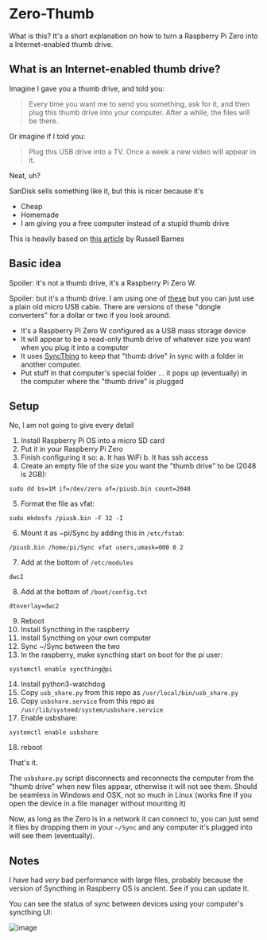 # Zero-Thumb

What is this? It's a short explanation on how to turn a Raspberry Pi Zero into
a Internet-enabled thumb drive.

## What is an Internet-enabled thumb drive?

Imagine I gave you a thumb drive, and told you:

> Every time you want me to send you something, ask for it, and then
> plug this thumb drive into your computer.
> After a while, the files will be there.

Or imagine if I told you:

> Plug this USB drive into a TV. Once a week a new video will appear in it.

Neat, uh?

SanDisk sells something like it, but this is nicer because it's 

* Cheap
* Homemade
* I am giving you a free computer instead of a stupid thumb drive

This is heavily based on [this article](https://magpi.raspberrypi.org/articles/pi-zero-w-smart-usb-flash-drive) by Russell Barnes

## Basic idea

Spoiler: it's not a thumb drive, it's a Raspberry Pi Zero W.

Spoiler: but it's a thumb drive. I am using one of [these](https://www.banggood.com/USB-Dongle-With-Acrylic-Shield-for-Raspberry-Pi-Zero-or-Zero-W-p-1432397.html?gmcCountry=US&cur_warehouse=CN&createTmp=1&utm_source=google&utm_medium=cpc_ods&utm_campaign=nancy-content-sdsrm-jewelry-nancy-content&utm_content=nancy&gclid=Cj0KCQjwub-HBhCyARIsAPctr7xhj-ZatxXm-5wK3RPS8mBrAbdUVOqarSjvxbvF1Jjt_-fH2SXAO_oaAn1mEALw_wcB) but you can just use a plain old micro USB cable. There are versions of these "dongle converters" for a dollar or two if you look around.

* It's a Raspberry Pi Zero W configured as a USB mass storage device
* It will appear to be a read-only thumb drive of whatever size you want when you
  plug it into a computer
* It uses [SyncThing](https://syncthing.net/) to keep that "thumb drive" in sync
  with a folder in another computer.
* Put stuff in that computer's special folder ... it pops up (eventually) in the
  computer where the "thumb drive" is plugged

## Setup

No, I am not going to give every detail

1. Install Raspberry Pi OS into a micro SD card
2. Put it in your Raspberry Pi Zero
3. Finish configuring it so:
   a. It has WiFi
   b. It has ssh access
4. Create an empty file of the size you want the "thumb drive" to be (2048 is 2GB):

```
sudo dd bs=1M if=/dev/zero of=/piusb.bin count=2048
```
5. Format the file as vfat:
```
sudo mkdosfs /piusb.bin -F 32 -I
```
6. Mount it as ~pi/Sync by adding this in `/etc/fstab`:
```
/piusb.bin /home/pi/Sync vfat users,umask=000 0 2
```
7. Add at the bottom of `/etc/modules`
```
dwc2
```
8. Add at the bottom of `/boot/config.txt`
```
dtoverlay=dwc2
```
9. Reboot
10. Install Syncthing in the raspberry
11. Install Syncthing on your own computer
12. Sync ~/Sync between the two
13. In the raspberry, make syncthing start on boot for the pi user:
```
systemctl enable syncthing@pi
```
14. Install python3-watchdog
15. Copy `usb_share.py` from this repo as `/usr/local/bin/usb_share.py`
16. Copy `usbshare.service` from this repo as `/usr/lib/systemd/system/usbshare.service`
17. Enable usbshare:
```
systemctl enable usbshare
```
18. reboot

That's it.

The `usbshare.py` script disconnects and reconnects the computer from the "thumb drive" when new files appear, otherwise it will not see them. Should be seamless in Windows and OSX, not
so much in Linux (works fine if you open the device in a file manager without mounting it)

Now, as long as the Zero is in a network it can connect to, you can just send it files 
by dropping them in your `~/Sync` and any computer it's plugged into will see them
(eventually).

## Notes

I have had *very* bad performance with large files, probably because the version of
Syncthing in Raspberry OS is ancient. See if you can update it.

You can see the status of sync between devices using your computer's syncthing UI:

![image](https://user-images.githubusercontent.com/1579/125876367-ff127982-3267-4f84-ba3e-0253298b93c7.png)
